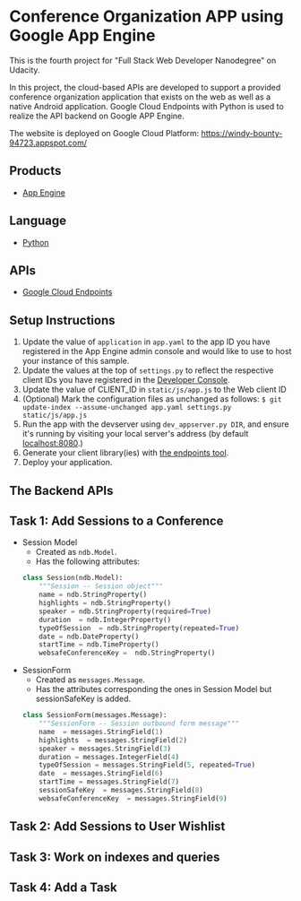 # Conference Organization APP using Google App Engine
This is the fourth project for "Full Stack Web Developer Nanodegree" on Udacity.

In this project, the cloud-based APIs are developed to support a provided conference organization application that exists on the web as well as a native Android application. Google Cloud Endpoints with Python is used to realize the API backend on Google APP Engine. 

The website is deployed on Google Cloud Platform: https://windy-bounty-94723.appspot.com/

## Products
- [App Engine][1]

## Language
- [Python][2]

## APIs
- [Google Cloud Endpoints][3]

## Setup Instructions
1. Update the value of `application` in `app.yaml` to the app ID you
   have registered in the App Engine admin console and would like to use to host
   your instance of this sample.
1. Update the values at the top of `settings.py` to
   reflect the respective client IDs you have registered in the
   [Developer Console][4].
1. Update the value of CLIENT_ID in `static/js/app.js` to the Web client ID
1. (Optional) Mark the configuration files as unchanged as follows:
   `$ git update-index --assume-unchanged app.yaml settings.py static/js/app.js`
1. Run the app with the devserver using `dev_appserver.py DIR`, and ensure it's running by visiting
   your local server's address (by default [localhost:8080][5].)
1. Generate your client library(ies) with [the endpoints tool][6].
1. Deploy your application.


[1]: https://developers.google.com/appengine
[2]: http://python.org
[3]: https://developers.google.com/appengine/docs/python/endpoints/
[4]: https://console.developers.google.com/
[5]: https://localhost:8080/
[6]: https://developers.google.com/appengine/docs/python/endpoints/endpoints_tool


## The Backend APIs



## Task 1: Add Sessions to a Conference
- Session Model 
	- Created as `ndb.Model`.
 	- Has the following attributes:
	```python
	class Session(ndb.Model):
		"""Session -- Session object"""
		name = ndb.StringProperty()
		highlights = ndb.StringProperty()
		speaker = ndb.StringProperty(required=True)  
		duration  = ndb.IntegerProperty() 
		typeOfSession  = ndb.StringProperty(repeated=True) 
		date = ndb.DateProperty()
		startTime = ndb.TimeProperty() 
		websafeConferenceKey =  ndb.StringProperty()
	```
- SessionForm 
	- Created as `messages.Message`.
	- Has the  attributes corresponding the ones in Session Model but sessionSafeKey is added. 	
	```python
	class SessionForm(messages.Message):
		"""SessionForm -- Session outbound form message"""
		name  = messages.StringField(1)
		highlights  = messages.StringField(2)
		speaker = messages.StringField(3)
		duration = messages.IntegerField(4)
		typeOfSession = messages.StringField(5, repeated=True)
		date  = messages.StringField(6) 
		startTime = messages.StringField(7) 
		sessionSafeKey  = messages.StringField(8)
		websafeConferenceKey  = messages.StringField(9)
	```

## Task 2: Add Sessions to User Wishlist


## Task 3: Work on indexes and queries

## Task 4: Add a Task
